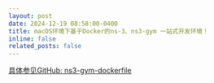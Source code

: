 ```yaml
---
layout: post
date: 2024-12-19 08:58:00-0400
title: macOS环境下基于Docker的ns-3、ns3-gym 一站式开发环境！
inline: false
related_posts: false
---
```


<a href="https://github.com/Intelligent-Edge-Computing/ns3-gym-dockerfile">具体参见GitHub: ns3-gym-dockerfile</a>